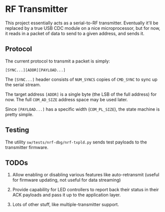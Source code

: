 RF Transmitter
==============

This project essentially acts as a serial-to-RF transmitter.  Eventually it'll
be replaced by a true USB CDC module on a nice microprocessor, but for now, it
reads in a packet of data to send to a given address, and sends it.


## Protocol

The current protocol to transmit a packet is simply:

    [SYNC...][ADDR][PAYLOAD...]

The `[SYNC...]` header consists of `NUM_SYNCS` copies of `CMD_SYNC` to sync up
the serial stream.

The target address `[ADDR]` is a single byte (the LSB of the full address) for
now.  The full `COM_AD_SIZE` address space may be used later.

Since `[PAYLOAD...]` has a specific width (`COM_PL_SIZE`), the state machine is
pretty simple.


## Testing

The utility `sw/tests/nrf-dbg/nrf-txpld.py` sends test payloads to the
transmitter firmware.


## TODOs

1.  Allow enabling or disabling various features like auto-retransmit (useful
    for firmware updating, not useful for data streaming)

2.  Provide capability for LED controllers to report back their status in their
    ACK payloads and pass it up to the application layer.

3.  Lots of other stuff, like multiple-transmitter support.
